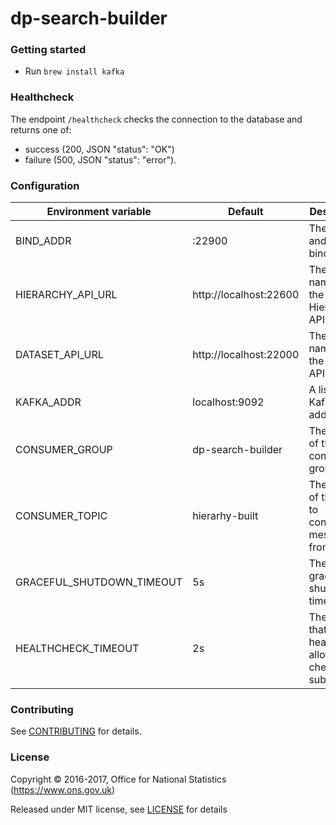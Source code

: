 dp-search-builder
==================

### Getting started

* Run ```brew install kafka```

### Healthcheck

The endpoint `/healthcheck` checks the connection to the database and returns
one of:

- success (200, JSON "status": "OK")
- failure (500, JSON "status": "error").

### Configuration

| Environment variable       | Default                              | Description
| -------------------------- | -------------------------------------| -----------
| BIND_ADDR                  | :22900                               | The host and port to bind to
| HIERARCHY_API_URL          | http://localhost:22600               | The host name for the Hierarchy API
| DATASET_API_URL            | http://localhost:22000               | The host name for the Dataset API
| KAFKA_ADDR                 | localhost:9092                       | A list of Kafka host addresses
| CONSUMER_GROUP             | dp-search-builder                    | The name of the Kafka consumer group
| CONSUMER_TOPIC             | hierarhy-built                       | The name of the topic to consumes messages from
| GRACEFUL_SHUTDOWN_TIMEOUT  | 5s                                   | The graceful shutdown timeout
| HEALTHCHECK_TIMEOUT        | 2s                                   | The timeout that the healthcheck allows for checked subsystems

### Contributing

See [CONTRIBUTING](CONTRIBUTING.md) for details.

### License

Copyright © 2016-2017, Office for National Statistics (https://www.ons.gov.uk)

Released under MIT license, see [LICENSE](LICENSE.md) for details
